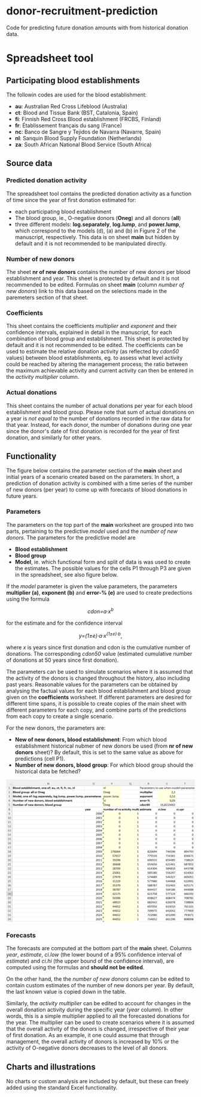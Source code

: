 # donor-recruitment-prediction
Code for predicting future donation amounts with from historical donation data.

# Spreadsheet tool
## Participating blood establishments
The followin codes are used for the blood establishment:
- **au**: Australian Red Cross Lifeblood (Australia)
- **ct**: Blood and Tissue Bank (BST, Catalonia, Spain)
- **fi**: Finnish Red Cross Blood establishment (FRCBS, Finland)
- **fr**: Établissement français du sang (France)
- **nc**: Banco de Sangre y Tejidos de Navarra (Navarre, Spain)
- **nl**: Sanquin Blood Supply Foundation (Netherlands)
- **za**: South African National Blood Service (South Africa)
  
## Source data 
### Predicted donation activity
The spreadsheet tool contains the predicted donation activity as a function of time since the year of first donation estimated for: 
- each participating blood establishment
- The blood group, ie., O-negative donors (**Oneg**) and all donors (**all**)
- three different models: **log.separately**, **log.lump**, and **power.lump**, which correspond to the models (d), (a) and (b) in Figure 2 of the manuscript, respectively.
This data is on sheet **main** but hidden by default and it is not recommended to be manipulated directly.
### Number of new donors
The sheet **nr of new donors** contains the number of new donors per blood establishment and year. This sheet is protected by default and it is not recommended to be edited. Formulas on sheet **main** (column *number of new donors*) link to this data based on the selections made in the paremeters section of that sheet.
### Coefficients
This sheet contains the coefficients *multiplier* and *exponent* and their confidence intervals, explained in detail in the manuscript, for each combination of blood group and establishment.
This sheet is protected by default and it is not recommended to be edited.
The coefficients can be used to estimate the relative donation activity (as reflected by *cdon50* values) between blood establishments, eg. to assess what level activity could be reached by altering the management process; the ratio between the maximum achievable activity and current activity can then be entered in the *activity multiplier* column.
### Actual donations
This sheet contains the number of actual donations per year for each blood establishment and blood group.
Please note that sum of actual donations on a year is *not equal to* the number of donations recorded in the raw data for that year. Instead, for each donor, the number of donations during one year since the donor's date of first donation is recorded for the year of first donation, and similarly for other years.

## Functionality
The figure below contains the parameter section of the **main** sheet and initial years of a scenario created based on the parameters.
In short, a prediction of donation activity is combined with a time series of the number of new donors (per year) to come up with forecasts of blood donations in future years.
### Parameters
The parameters on the top part of the **main** worksheet are grouped into two parts, pertaining to the predictive *model* used and the *number of new donors*.
The parameters for the predictive model are
- **Blood establishment**
- **Blood group**
- **Model**, ie. which functional form and split of data is was used to create the estimates.
The possible values for the cells P1 through P3 are given in the spreadsheet, see also figure below.

If the *model* parameter is given the value parameters, the parameters **multiplier (a)**, **exponent (b)** and **error-% (e)** are used to create predections using the formula <p style="text-align: center;">*cdon=a·x<sup>b</sup>*</p>  for the estimate and for the confidence interval <p style="text-align: center;">*y=(1&#177;e)·a·x<sup>(1&#177;e)·b</sup>*,</p> where *x* is years since first donation and cdon is the cumulative number of donations. The corresponding *cdon50* value (estimated cumulative number of donations at 50 years since first donation).

The parameters can be used to simulate scenarios where it is assumed that the activity of the donors is changed throughout the history, also including past years. Reasonable values for the parameters can be obtained by analysing the factual values for each blood establishment and blood group given on the **coefficients** worksheet. If different parameters are desired for different time spans, it is possible to create copies of the main sheet with different parameters for each copy, and combine parts of the predictions from each copy to create a single scenario.

For the new donors, the parameters are:
- **New of new donors, blood establishment**: From which blood establishment historical nubmer of new donors be used (from **nr of new donors** sheet)? By default, this is set to the same value as above for predictions (cell P1).
- **Number of new donors, blood group**: For which blood group should the historical data be fetched?

![parameters and part of a scenario on the main sheet](spreadsheet-tool.png)

### Forecasts

The forecasts are computed at the bottom part of the **main** sheet. Columns *year*, *estimate*, *ci.low* (the lower bound of a 95% confidence interval of *estimate*) and *ci.hi* (the upper bound of the confidence interval), are computed using the formulas and **should not be edited**. 

On the other hand, the the *number of new donors* column can be edited to contain custom estimates of the number of new donors per year. By default, the last known value is copied down in the table. 

Similarly, the *activity multiplier* can be edited to account for changes in the overall donation activity during the specific year (*year* column). In other words, this is a simple multiplier applied to all the forecasted donations for the year. The multiplier can be used to create scenarios where it is assumed that the overall activity of the donors is changed, irrespective of their year of first donation. As an example, it one could assume that through management, the overall activity of donors is increased by 10% or the activity of O-negative donors decreases to the level of all donors.

## Charts and illustrations
No charts or custom analysis are included by default, but these can freely added using the standard Excel functionality.
